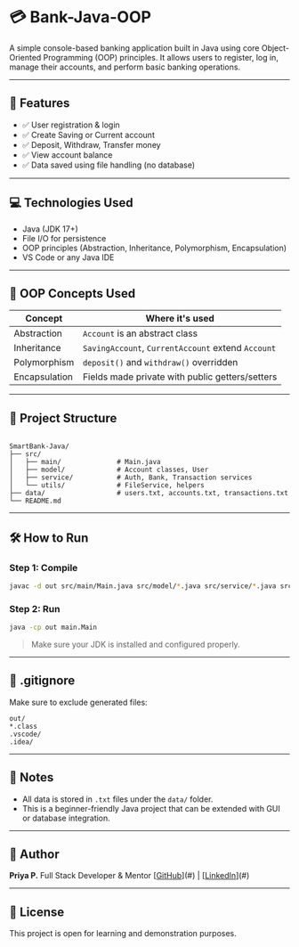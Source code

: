 # 💳 Bank-Java-OOP

A simple console-based banking application built in Java using core Object-Oriented Programming (OOP) principles. It allows users to register, log in, manage their accounts, and perform basic banking operations.

---

## 🔑 Features

- ✅ User registration & login
- ✅ Create Saving or Current account
- ✅ Deposit, Withdraw, Transfer money
- ✅ View account balance
- ✅ Data saved using file handling (no database)

---

## 💻 Technologies Used

- Java (JDK 17+)
- File I/O for persistence
- OOP principles (Abstraction, Inheritance, Polymorphism, Encapsulation)
- VS Code or any Java IDE

---

## 🧠 OOP Concepts Used

| Concept       | Where it's used                                |
|---------------|------------------------------------------------|
| Abstraction   | `Account` is an abstract class                 |
| Inheritance   | `SavingAccount`, `CurrentAccount` extend `Account` |
| Polymorphism  | `deposit()` and `withdraw()` overridden        |
| Encapsulation | Fields made private with public getters/setters|

---

## 📂 Project Structure

```

SmartBank-Java/
├── src/
│   ├── main/              # Main.java
│   ├── model/             # Account classes, User
│   ├── service/           # Auth, Bank, Transaction services
│   └── utils/             # FileService, helpers
├── data/                  # users.txt, accounts.txt, transactions.txt
└── README.md

````

---

## 🛠️ How to Run

### Step 1: Compile
```bash
javac -d out src/main/Main.java src/model/*.java src/service/*.java src/utils/*.java
````

### Step 2: Run

```bash
java -cp out main.Main
```

> Make sure your JDK is installed and configured properly.

---

## 🚫 .gitignore

Make sure to exclude generated files:

```
out/
*.class
.vscode/
.idea/
```

---

## 📌 Notes

* All data is stored in `.txt` files under the `data/` folder.
* This is a beginner-friendly Java project that can be extended with GUI or database integration.

---

## 🙋 Author

**Priya P.**
Full Stack Developer & Mentor
[[GitHub](https://github.com/Priyap1038)](#) | [[LinkedIn](https://www.linkedin.com/in/priya-p-50a998250/)](#)

---

## 📖 License

This project is open for learning and demonstration purposes.

```
